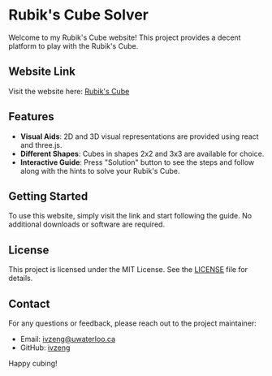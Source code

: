 # Rubik's Cube Solver

Welcome to my Rubik's Cube website! This project provides a decent platform to play with the Rubik's Cube.

## Website Link

Visit the website here: [Rubik's Cube](https://ivzeng.github.io/rubiks-cube/)

## Features

- **Visual Aids**: 2D and 3D visual representations are provided using react and three.js.
- **Different Shapes**: Cubes in shapes 2x2 and 3x3 are available for choice.
- **Interactive Guide**: Press "Solution" button to see the steps and follow along with the hints to solve your Rubik's Cube.

## Getting Started

To use this website, simply visit the link and start following the guide. No additional downloads or software are required.

## License

This project is licensed under the MIT License. See the [LICENSE](LICENSE) file for details.

## Contact

For any questions or feedback, please reach out to the project maintainer:

- Email: ivzeng@uwaterloo.ca
- GitHub: [ivzeng](https://github.com/ivzeng)

Happy cubing!
